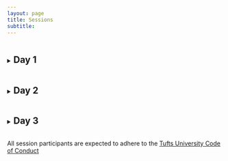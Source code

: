 ```yaml
---
layout: page
title: Sessions 
subtitle: 
---
```


<details>
  <summary><h2 style="display:inline-block">Day 1</h2></summary>

  <details>
    <summary><h3 style="display:inline-block">Challenges, Opportunities, and Myths in Data Science</h3></summary>

    DETAILS 1
    
  </details>  
  
  <details>
  <summary><h3 style="display:inline-block">Nutrition Data Sharing</h3></summary>
  
  DETAILS 2
  
  </details>
  
  <details>
  <summary><h3 style="display:inline-block">Standardization of Anthropometric Measurements</h3></summary>
  
  DETAILS 3
  
  </details>
  
  <details>
  <summary><h3 style="display:inline-block">Big Data Challenges in Molecular Nutrition</h3></summary>

  DETAILS 4
  
  </details>
  
</details>

<details>
  <summary><h2 style="display:inline-block">Day 2</h2></summary>

  <details>
    <summary><h3 style="display:inline-block">Challenges in Applied Nutrition Sciences</h3></summary>

    DETAILS 1
    
  </details>  
  
  <details>
  <summary><h3 style="display:inline-block">Harnessing the Power of Geospatial Data in Nutrition</h3></summary>
  
  DETAILS 2
  
  </details>
  
  <details>
  <summary><h3 style="display:inline-block">Nutrition in Humanitarian Emergencies</h3></summary>
  
  DETAILS 3
  
  </details>
  
</details>


<details>
  <summary><h2 style="display:inline-block">Day 3</h2></summary>

  <details>
    <summary><h3 style="display:inline-block">The Future of Nutrition Technology</h3></summary>

    DETAILS 1
    
  </details>  
  
</details>


All session participants are expected to adhere to the [Tufts University Code of Conduct](https://students.tufts.edu/student-affairs/student-life-policies/code-conduct)
